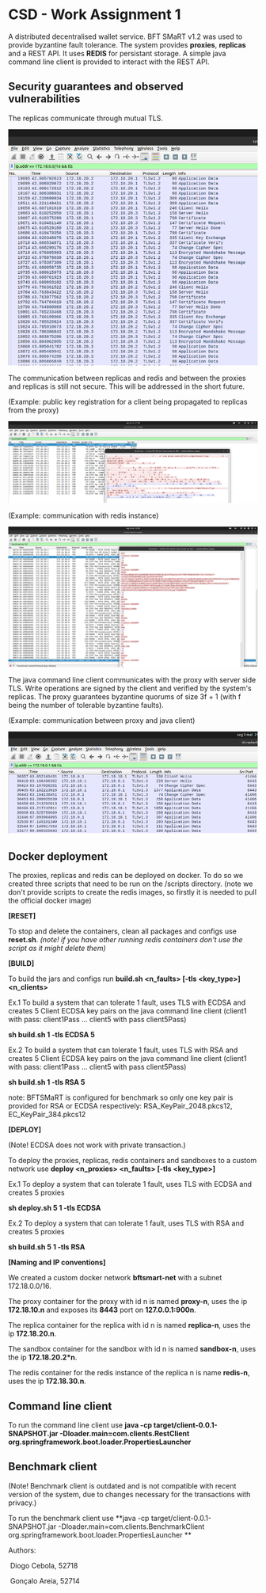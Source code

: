 # CSD - Work Assignment 1

A distributed decentralised wallet service. BFT SMaRT v1.2 was used to provide 
byzantine fault tolerance. The system provides **proxies**, **replicas** and a REST API.
It uses **REDIS** for persistant storage. A simple java command line client is provided to interact with the REST API.

## Security guarantees and observed vulnerabilities

The replicas communicate through mutual TLS. 

![Alt text](dump/replicas_handshake.png?raw=true)

The communication between replicas and redis and between the proxies and replicas is still not secure. This will be addressed in the short future. 

(Example: public key registration for a client being propagated to replicas from the proxy)

![Alt text](dump/replicas_proxy.png?raw=true)

(Example: communication with redis instance)

![Alt text](dump/replicas_redis.png?raw=true)


The java command line client communicates with the proxy with server side TLS.
Write operations are signed by the client and verified by the system's replicas. The proxy guarantees byzantine quorums of size 3f + 1 (with f being the number of tolerable byzantine faults). 

(Example: communication between proxy and java client)

![Alt text](dump/client_proxy.png?raw=true)


## Docker deployment

The proxies, replicas and redis can be deployed on docker. To do so we created three scripts that need to be run on the /scripts directory. (note we don't provide scripts to create the redis images, so firstly it is needed to pull the official docker image)



**[RESET]**

To stop and delete the containers, clean all packages and configs use **reset.sh**. *(note! if you have other running redis containers don't use the script as it might delete them)*



**[BUILD]**

To build the jars and configs run **build.sh <n_faults> [-tls <key_type>] <n_clients>**

Ex.1 To build a system that can tolerate 1 fault, uses TLS with ECDSA and creates 5 Client ECDSA key pairs on the java command line client (client1 with pass: client1Pass ... client5 with pass client5Pass)

**sh build.sh 1 -tls ECDSA 5**

Ex.2 To build a system that can tolerate 1 fault, uses TLS with RSA and creates 5 Client ECDSA key pairs on the java command line client (client1 with pass: client1Pass ... client5 with pass client5Pass)

**sh build.sh 1 -tls RSA 5**

note: BFTSMaRT is configured for benchmark so only one key pair is provided for RSA or ECDSA respectively: RSA_KeyPair_2048.pkcs12, EC_KeyPair_384.pkcs12



**[DEPLOY]**

(Note! ECDSA does not work with private transaction.)

To deploy the proxies, replicas, redis containers and sandboxes to a custom network use **deploy <n_proxies> <n_faults> [-tls <key_type>]**

Ex.1 To deploy a system that can tolerate 1 fault, uses TLS with ECDSA and creates 5 proxies

**sh deploy.sh 5 1 -tls ECDSA**

Ex.2 To deploy a system that can tolerate 1 fault, uses TLS with RSA and creates 5 proxies

**sh build.sh 5 1 -tls RSA**



**[Naming and IP conventions]**

We created a custom docker network **bftsmart-net** with a subnet 172.18.0.0/16.

The proxy container for the proxy with id n is named **proxy-n**, uses the ip **172.18.10.n** and exposes its **8443** port on **127.0.0.1:900n**.

The replica container for the replica with id n is named **replica-n**, uses the ip **172.18.20.n**.

The sandbox container for the sandbox with id n is named **sandbox-n**, uses the ip **172.18.20.2\*n**.

The redis container for the redis instance of the replica n is name **redis-n**, uses the ip **172.18.30.n**.



## Command line client

To run the command line client use **java -cp target/client-0.0.1-SNAPSHOT.jar -Dloader.main=com.clients.RestClient org.springframework.boot.loader.PropertiesLauncher <proxy port_to_connect>**
  
 ## Benchmark client

(Note! Benchmark client is outdated and is not compatible with recent version of the system, due to changes necessary for the transactions with privacy.)

To run the benchmark client use **java -cp target/client-0.0.1-SNAPSHOT.jar -Dloader.main=com.clients.BenchmarkClient org.springframework.boot.loader.PropertiesLauncher <proxy port_to_connect> <file with ops in resources folder> <key-alias> <key-pass> **


Authors:

​	Diogo Cebola, 52718

​	Gonçalo Areia, 52714
